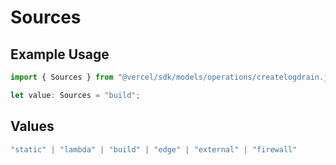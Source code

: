# Sources

## Example Usage

```typescript
import { Sources } from "@vercel/sdk/models/operations/createlogdrain.js";

let value: Sources = "build";
```

## Values

```typescript
"static" | "lambda" | "build" | "edge" | "external" | "firewall"
```